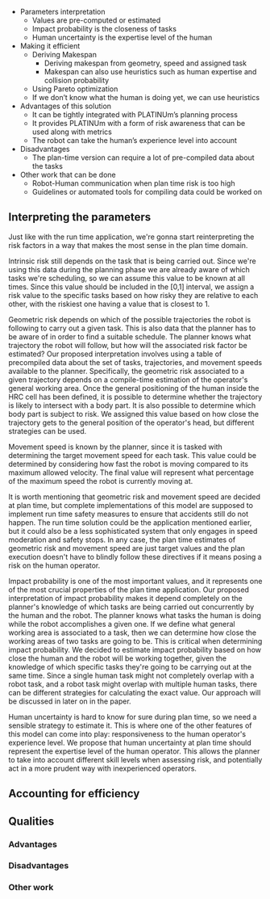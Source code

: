 - Parameters interpretation
    - Values are pre-computed or estimated
    - Impact probability is the closeness of tasks
    - Human uncertainty is the expertise level of the human
- Making it efficient
    - Deriving Makespan
        - Deriving makespan from geometry, speed and assigned task
        - Makespan can also use heuristics such as human expertise and collision probability
    - Using Pareto optimization
    - If we don’t know what the human is doing yet, we can use heuristics
- Advantages of this solution
    - It can be tightly integrated with PLATINUm’s planning process
    - It provides PLATINUm with a form of risk awareness that can be used along with metrics
    - The robot can take the human’s experience level into account
- Disadvantages
    - The plan-time version can require a lot of pre-compiled data about the tasks
- Other work that can be done
    - Robot-Human communication when plan time risk is too high
    - Guidelines or automated tools for compiling data could be worked on

## Interpreting the parameters
Just like with the run time application, we're gonna start reinterpreting the risk factors in a way that makes the most sense in the plan time domain.

Intrinsic risk still depends on the task that is being carried out. Since we're using this data during the planning phase we are already aware of which tasks we're scheduling, so we can assume this value to be known at all times. Since this value should be included in the \[0,1] interval, we assign a risk value to the specific tasks based on how risky they are relative to each other, with the riskiest one having a value that is closest to 1.

Geometric risk depends on which of the possible trajectories the robot is following to carry out a given task. This is also data that the planner has to be aware of in order to find a suitable schedule. The planner knows what trajectory the robot will follow, but how will the associated risk factor be estimated? Our proposed interpretation involves using a table of precompiled data about the set of tasks, trajectories, and movement speeds available to the planner.
Specifically, the geometric risk associated to a given trajectory depends on a compile-time estimation of the operator's general working area. Once the general positioning of the human inside the HRC cell has been defined, it is possible to determine whether the trajectory is likely to intersect with a body part. It is also possible to determine which body part is subject to risk. We assigned this value based on how close the trajectory gets to the general position of the operator's head, but different strategies can be used.

Movement speed is known by the planner, since it is tasked with determining the target movement speed for each task. This value could be determined by considering how fast the robot is moving compared to its maximum allowed velocity. The final value will represent what percentage of the maximum speed the robot is currently moving at.

It is worth mentioning that geometric risk and movement speed are decided at plan time, but complete implementations of this model are supposed to implement run time safety measures to ensure that accidents still do not happen. The run time solution could be the application mentioned earlier, but it could also be a less sophisticated system that only engages in speed moderation and safety stops. In any case, the plan time estimates of geometric risk and movement speed are just target values and the plan execution doesn't have to blindly follow these directives if it means posing a risk on the human operator.

Impact probability is one of the most important values, and it represents one of the most crucial properties of the plan time application. Our proposed interpretation of impact probability makes it depend completely on the planner's knowledge of which tasks are being carried out concurrently by the human and the robot. The planner knows what tasks the human is doing while the robot accomplishes a given one. If we define what general working area is associated to a task, then we can determine how close the working areas of two tasks are going to be. This is critical when determining impact probability. We decided to estimate impact probability based on how close the human and the robot will be working together, given the knowledge of which specific tasks they're going to be carrying out at the same time. Since a single human task might not completely overlap with a robot task, and a robot task might overlap with multiple human tasks, there can be different strategies for calculating the exact value. Our approach will be discussed in later on in the paper.

Human uncertainty is hard to know for sure during plan time, so we need a sensible strategy to estimate it. This is where one of the other features of this model can come into play: responsiveness to the human operator's experience level. We propose that human uncertainty at plan time should represent the expertise level of the human operator. This allows the planner to take into account different skill levels when assessing risk, and potentially act in a more prudent way with inexperienced operators.

## Accounting for efficiency

## Qualities

### Advantages

### Disadvantages

### Other work


